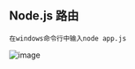## Node.js 路由
```
在windows命令行中输入node app.js

```
 ![image](https://github.com/yzp0112/nodejs-router/node.png)
